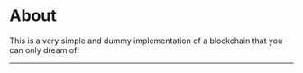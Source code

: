 # About

This is a very simple and dummy implementation of a blockchain that you can only dream of!

------

